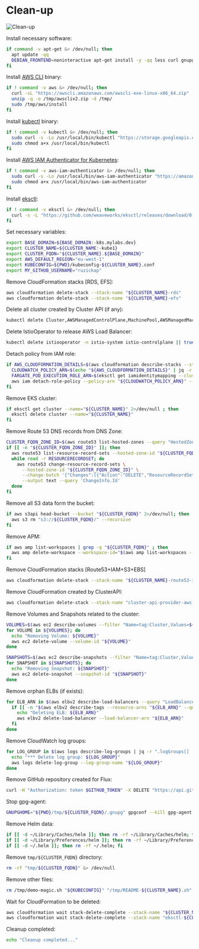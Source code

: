 # Clean-up

![Clean-up](https://raw.githubusercontent.com/aws-samples/eks-workshop/65b766c494a5b4f5420b2912d8373c4957163541/static/images/cleanup.svg?sanitize=true
"Clean-up")

Install necessary software:

```bash
if command -v apt-get &> /dev/null; then
  apt update -qq
  DEBIAN_FRONTEND=noninteractive apt-get install -y -qq less curl gnupg2 jq python3 sudo unzip > /dev/null
fi
```

Install [AWS CLI](https://aws.amazon.com/cli/) binary:

```bash
if ! command -v aws &> /dev/null; then
  curl -sL "https://awscli.amazonaws.com/awscli-exe-linux-x86_64.zip" -o "/tmp/awscliv2.zip"
  unzip -q -o /tmp/awscliv2.zip -d /tmp/
  sudo /tmp/aws/install
fi
```

Install [kubectl](https://github.com/kubernetes/kubectl) binary:

```bash
if ! command -v kubectl &> /dev/null; then
  sudo curl -s -Lo /usr/local/bin/kubectl "https://storage.googleapis.com/kubernetes-release/release/v1.21.1/bin/$(uname | sed "s/./\L&/g" )/amd64/kubectl"
  sudo chmod a+x /usr/local/bin/kubectl
fi
```

Install [AWS IAM Authenticator for Kubernetes](https://github.com/kubernetes-sigs/aws-iam-authenticator):

```bash
if ! command -v aws-iam-authenticator &> /dev/null; then
  sudo curl -s -Lo /usr/local/bin/aws-iam-authenticator "https://amazon-eks.s3.us-west-2.amazonaws.com/1.19.6/2021-01-05/bin/$(uname | sed "s/./\L&/g")/amd64/aws-iam-authenticator"
  sudo chmod a+x /usr/local/bin/aws-iam-authenticator
fi
```

Install [eksctl](https://eksctl.io/):

```bash
if ! command -v eksctl &> /dev/null; then
  curl -s -L "https://github.com/weaveworks/eksctl/releases/download/0.60.0/eksctl_$(uname)_amd64.tar.gz" | sudo tar xz -C /usr/local/bin/
fi
```

Set necessary variables:

```bash
export BASE_DOMAIN=${BASE_DOMAIN:-k8s.mylabs.dev}
export CLUSTER_NAME=${CLUSTER_NAME:-kube1}
export CLUSTER_FQDN="${CLUSTER_NAME}.${BASE_DOMAIN}"
export AWS_DEFAULT_REGION="eu-west-1"
export KUBECONFIG=${PWD}/kubeconfig-${CLUSTER_NAME}.conf
export MY_GITHUB_USERNAME="ruzickap"
```

Remove CloudFormation stacks [RDS, EFS]:

```bash
aws cloudformation delete-stack --stack-name "${CLUSTER_NAME}-rds"
aws cloudformation delete-stack --stack-name "${CLUSTER_NAME}-efs"
```

Delete all cluster created by Cluster API (if any):

```bash
kubectl delete Cluster,AWSManagedControlPlane,MachinePool,AWSManagedMachinePool,ClusterResourceSet -n tenants --all || true
```

Delete IstioOperator to release AWS Load Balancer:

```bash
kubectl delete istiooperator -n istio-system istio-controlplane || true
```

Detach policy from IAM role:

```bash
if AWS_CLOUDFORMATION_DETAILS=$(aws cloudformation describe-stacks --stack-name "${CLUSTER_NAME}-route53-iam-s3-kms-asm"); then
  CLOUDWATCH_POLICY_ARN=$(echo "${AWS_CLOUDFORMATION_DETAILS}" | jq -r ".Stacks[0].Outputs[] | select(.OutputKey==\"CloudWatchPolicyArn\") .OutputValue")
  FARGATE_POD_EXECUTION_ROLE_ARN=$(eksctl get iamidentitymapping --cluster="${CLUSTER_NAME}" -o json | jq -r ".[] | select (.rolearn | contains(\"FargatePodExecutionRole\")) .rolearn")
  aws iam detach-role-policy --policy-arn "${CLOUDWATCH_POLICY_ARN}" --role-name "${FARGATE_POD_EXECUTION_ROLE_ARN#*/}" || true
fi
```

Remove EKS cluster:

```bash
if eksctl get cluster --name="${CLUSTER_NAME}" 2>/dev/null ; then
  eksctl delete cluster --name="${CLUSTER_NAME}"
fi
```

Remove Route 53 DNS records from DNS Zone:

```bash
CLUSTER_FQDN_ZONE_ID=$(aws route53 list-hosted-zones --query "HostedZones[?Name==\`${CLUSTER_FQDN}.\`].Id" --output text)
if [[ -n "${CLUSTER_FQDN_ZONE_ID}" ]]; then
  aws route53 list-resource-record-sets --hosted-zone-id "${CLUSTER_FQDN_ZONE_ID}" | jq -c '.ResourceRecordSets[] | select (.Type != "SOA" and .Type != "NS")' |
  while read -r RESOURCERECORDSET; do
    aws route53 change-resource-record-sets \
      --hosted-zone-id "${CLUSTER_FQDN_ZONE_ID}" \
      --change-batch '{"Changes":[{"Action":"DELETE","ResourceRecordSet": '"${RESOURCERECORDSET}"' }]}' \
      --output text --query 'ChangeInfo.Id'
  done
fi
```

Remove all S3 data form the bucket:

```bash
if aws s3api head-bucket --bucket "${CLUSTER_FQDN}" 2>/dev/null; then
  aws s3 rm "s3://${CLUSTER_FQDN}/" --recursive
fi
```

Remove APM:

```bash
if aws amp list-workspaces | grep -q "${CLUSTER_FQDN}" ; then
  aws amp delete-workspace --workspace-id="$(aws amp list-workspaces --alias="${CLUSTER_FQDN}" | jq .workspaces[0].workspaceId -r)"
fi
```

Remove CloudFormation stacks [Route53+IAM+S3+EBS]

```bash
aws cloudformation delete-stack --stack-name "${CLUSTER_NAME}-route53-iam-s3-kms-asm"
```

Remove CloudFormation created by ClusterAPI:

```bash
aws cloudformation delete-stack --stack-name "cluster-api-provider-aws-sigs-k8s-io"
```

Remove Volumes and Snapshots related to the cluster:

```bash
VOLUMES=$(aws ec2 describe-volumes --filter "Name=tag:Cluster,Values=${CLUSTER_FQDN}" --query 'Volumes[].VolumeId' --output text) && \
for VOLUME in ${VOLUMES}; do
  echo "Removing Volume: ${VOLUME}"
  aws ec2 delete-volume --volume-id "${VOLUME}"
done

SNAPSHOTS=$(aws ec2 describe-snapshots --filter "Name=tag:Cluster,Values=${CLUSTER_FQDN}" --query 'Snapshots[].SnapshotId' --output text) && \
for SNAPSHOT in ${SNAPSHOTS}; do
  echo "Removing Snapshot: ${SNAPSHOT}"
  aws ec2 delete-snapshot --snapshot-id "${SNAPSHOT}"
done
```

Remove orphan ELBs (if exists):

```bash
for ELB_ARN in $(aws elbv2 describe-load-balancers --query "LoadBalancers[].LoadBalancerArn" --output=text) ; do
  if [[ -n "$(aws elbv2 describe-tags --resource-arns "${ELB_ARN}" --query "TagDescriptions[].Tags[?Key == \`kubernetes.io/cluster/${CLUSTER_NAME}\`]" --output text)" ]]; then
    echo "Deleting ELB: ${ELB_ARN}"
    aws elbv2 delete-load-balancer --load-balancer-arn "${ELB_ARN}"
  fi
done
```

Remove CloudWatch log groups:

```bash
for LOG_GROUP in $(aws logs describe-log-groups | jq -r ".logGroups[] | select(.logGroupName|test(\"/${CLUSTER_NAME}/|/${CLUSTER_FQDN}/\")) .logGroupName"); do
  echo "*** Delete log group: ${LOG_GROUP}"
  aws logs delete-log-group --log-group-name "${LOG_GROUP}"
done
```

Remove GitHub repository created for Flux:

```bash
curl -H "Authorization: token $GITHUB_TOKEN" -X DELETE "https://api.github.com/repos/${MY_GITHUB_USERNAME}/${CLUSTER_NAME}-k8s-clusters"
```

Stop gpg-agent:

```bash
GNUPGHOME="${PWD}/tmp/${CLUSTER_FQDN}/.gnupg" gpgconf --kill gpg-agent
```

Remove Helm data:

```bash
if [[ -d ~/Library/Caches/helm ]]; then rm -rf ~/Library/Caches/helm; fi
if [[ -d ~/Library/Preferences/helm ]]; then rm -rf ~/Library/Preferences/helm; fi
if [[ -d ~/.helm ]]; then rm -rf ~/.helm; fi
```

Remove `tmp/${CLUSTER_FQDN}` directory:

```bash
rm -rf "tmp/${CLUSTER_FQDN}" &> /dev/null
```

Remove other files:

```bash
rm /tmp/demo-magic.sh "${KUBECONFIG}" "/tmp/README-${CLUSTER_NAME}.sh" "kubeconfig-${CLUSTER_NAME}.conf.eksctl.lock" &> /dev/null || true
```

Wait for CloudFormation to be deleted:

```bash
aws cloudformation wait stack-delete-complete --stack-name "${CLUSTER_NAME}-route53-iam-s3-kms-asm"
aws cloudformation wait stack-delete-complete --stack-name "eksctl-${CLUSTER_NAME}-cluster"
```

Cleanup completed:

```bash
echo "Cleanup completed..."
```

